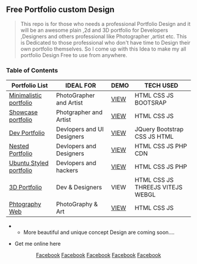 ## Free Portfolio custom Design

> This repo is for those who needs a professional Portfolio Design and it will be an awesome plain ,2d and 3D portfolio for Developers ,Designers and others professional like Photographer ,artist etc. This is Dedicated to those  professional who don't have time to Design their own portfolio themselves. So I come up with this Idea to make my all portfolio Design Free to use from anywhere.


### Table of Contents


|  **Portfolio List**  |  **IDEAL FOR**  | **DEMO** | **TECH USED** |
|---|---|---|---|
| [Minimalistic portfolio](https://github.com/ZiaCodes/minimal-web) | PhotoGrapher and Artist | [VIEW](https://zia15585.netlify.app/)| HTML CSS JS BOOTSRAP |
| [Showcase portfolio](https://github.com/ZiaCodes/ZiAhmed) | Photgrapher and Artist | [VIEW](https://imgshowroom.netlify.app/) | HTML CSS JS |
| [Dev Portfolio](https://github.com/ZiaCodes/My-portfolio) | Devlopers and UI Designers | [VIEW](https://designfor.netlify.app/) |JQuery Bootstrap CSS JS HTML |
| [Nested Portfolio](https://github.com/ZiaCodes/Portfolio-Web-Design) | Devlopers and Designers |[VIEW](https://syed.codes) | HTML CSS JS PHP CDN |
| [Ubuntu Styled portfolio](https://github.com/ZiaCodes/PortfolioDesignbasedon_ubuntuOs_STyle) | Devlopers and hackers | [VIEW](https://ziacodes-terminal.netlify.app/) | HTML CSS JS PHP | 
| [3D Portfolio](https://github.com/ZiaCodes/vite-threejs) | Dev & Designers | VIEW | HTML CSS JS THREEJS VITEJS WEBGL|
| [Phtography Web](https://github.com/ZiaCodes/Clint-work) | PhotoGraphy & Art | [VIEW](https://chandrima.netlify.app/) | HTML CSS JS|


* * More beautiful and unique concept Design are coming soon....


* Get me online here 

<p align="center">
  <a href="#">Facebook</a> <a href="#">Facebook</a>  <a href="#">Facebook</a>  <a href="#">Facebook</a>  <a href="#">Facebook</a>
  </p>
